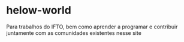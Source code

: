 # helow-world
Para trabalhos do IFTO, bem como aprender a programar e contribuir juntamente com as comunidades existentes nesse site
